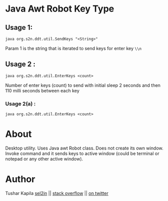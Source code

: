 # Java Awt Robot Key Type

## Usage 1:

```
java org.s2n.ddt.util.SendKeys "<String>" 
```        

  Param 1 is the string that is iterated to send keys for enter key `\\n`

## Usage 2 :

```
java org.s2n.ddt.util.EnterKeys <count>
```
    
 Number of enter keys (count) to send with initial sleep 2 seconds and then 110 milli seconds between each key

### Usage 2(a) :
    
```
java org.s2n.ddt.util.EnterKeys <count>
```
# About
Desktop utility. Uses Java awt Robot class. Does not create its own window. Invoke command and it sends keys to active window (could be terminal or notepad or any other active window).

# Author 
Tushar Kapila   [sel2in](https://sel2in.com/ "sel2in website") || [stack overflow](https://stackoverflow.com/users/1643558/tgkprog "stack overflow tgkprog") || [on twitter](https://twitter.com/tushar_Kapila/ "On twitter")
